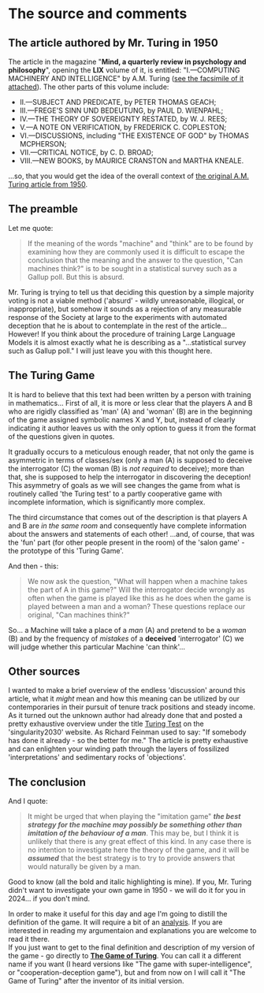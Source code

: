# The source and comments
## The article authored by Mr. Turing in 1950
The article in the magazine "**Mind, a quarterly review in psychology and philosophy**", 
opening the **LIX** volume of it, is entitled:
"I.—COMPUTING MACHINERY AND INTELLIGENCE" by A.M. Turing ([see the facsimile of it attached](https://github.com/the-turing-game/the-source-and-comments/blob/main/The-Turing-Article.pdf)).
The other parts of this volume include:
- II.—SUBJECT AND PREDICATE, by PETER THOMAS GEACH;
- III.—FREGE'S SINN UND BEDEUTUNG, by PAUL D. WIENPAHL;
- IV.—THE THEORY OF SOVEREIGNTY RESTATED, by W. J. REES;
- V.—A NOTE ON VERIFICATION, by FREDERICK C. COPLESTON;
- VI.—DISCUSSIONS, including  "THE EXISTENCE OF GOD" by THOMAS MCPHERSON;
- VII.—CRITICAL NOTICE, by C. D. BROAD;
- VIII.—NEW BOOKS, by MAURICE CRANSTON and MARTHA KNEALE.

...so, that you would get the idea of the overall context of [the original A.M. Turing article from 1950](https://github.com/the-turing-game/the-source-and-comments/blob/main/The-Turing-Article.pdf).

## The preamble
Let me quote: 
> If the meaning of the words "machine" and "think" are to be found by
examining how they are commonly used it is difficult to escape the conclusion that the
meaning and the answer to the question, "Can machines think?" is to be sought in a
statistical survey such as a Gallup poll. But this is absurd.

Mr. Turing is trying to tell us that deciding this question by a simple majority
voting is not a viable method ('absurd' - wildly unreasonable, illogical, or 
inappropriate), but somehow it sounds as a rejection of any measurable response 
of the Society at large to the experiments with automated deception that he is about to 
contemplate in the rest of the article...<br>
However! If you think about the procedure of training Large Language Models it is
almost exactly what he is describing as a "...statistical survey such as Gallup poll."
 I will just leave you with this thought here.

## The Turing Game
It is hard to believe that this text had been written by a person with training
in mathematics... First of all, it is more or less clear that the players A and B 
who are rigidly classified as 'man' (A) and 'woman' (B) are in the beginning of the 
game assigned symbolic names X and Y, but, instead of clearly indicating it 
author leaves us with the only option to guess it from the format of the questions 
given in quotes.

It gradually occurs to a meticulous enough reader, that not only the game is 
asymmetric in terms of classes/sex (only a man (A) is supposed to deceive the 
interrogator (C) the woman (B) is _not_ _required_ to deceive); more than that, she
is supposed to help the interrogator in discovering the deception! 
This asymmetry of goals as we will see changes the game from what is 
routinely called 'the Turing test' to a partly cooperative game with incomplete 
information, which is significantly more complex.

The third circumstance that comes out of the description is that players A and B
are _in the same room_ and consequently have complete information about
the answers and statements of each other! ...and, of course, that was the 'fun'
part (for other people present in the room) of the 'salon game' - the prototype 
of this 'Turing Game'. 

And then - this: 
> We now ask the question, "What will happen when a machine takes the part of A in this
game?" Will the interrogator decide wrongly as often when the game is played like this as
he does when the game is played between a man and a woman? These questions replace
our original, "Can machines think?"

So... a Machine will take a place of a _man_ (A) and pretend to be a _woman_ (B) and by 
the frequency of _mistakes_ of a __deceived__ 'interrogator' (C) we will judge whether 
this particular Machine 'can think'...

## Other sources
I wanted to make a brief overview of the endless 'discussion' around this article, what it
_might_ mean and how this meaning can be utilized by our contemporaries in their
pursuit of tenure track positions and steady income. As it turned out the unknown 
author had already done that and posted a pretty exhaustive overview under the title 
[Turing Test](https://singularity2030.ch/wp-content/uploads/2016/07/Wiki-Book-on-Turing-Test.pdf) on
the 'singularity2030' website. As Richard Feinman used to say: "If somebody has done it 
already - so the better for me." The article is pretty exhaustive and can enlighten
your winding path through the layers of fossilized 'interpretations' and sedimentary rocks
of 'objections'.

## The conclusion
And I quote:
>It might be urged that when playing the "imitation game" _**the best strategy for the
machine may possibly be something other than imitation of the behaviour of a man**_. This
may be, but I think it is unlikely that there is any great effect of this kind. In any case
there is no intention to investigate here the theory of the game, and it will be _**assumed**_ that
the best strategy is to try to provide answers that would naturally be given by a man.

Good to know (all the bold and italic highlighting is mine). If you, Mr. Turing 
didn't want to investigate your own game in 1950 - we will do it for you in 2024... if you don't mind.

In order to make it useful for this day and age I'm going to distill the definition of 
the game. It will require a bit of an [analysis](https://github.com/the-turing-game/the-analysis). 
If you are interested in reading my argumentaion and explanations you are welcome to
read it there.<br>
If you just want to get to the final definition and description of my version of the game - go
directly to 
[**The Game of Turing**](https://github.com/the-turing-game/the-game-of-turing). You can call it 
a different name if you want (I heard versions like "The game with super-intelligence", or 
"cooperation-deception game"), but and from now on I will call it "The Game of Turing" after 
the inventor of its initial version.
